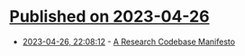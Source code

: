 # [Published on 2023-04-26](index.md)

* [2023-04-26, 22:08:12](https://lobste.rs/s/fugcaf/research_codebase_manifesto) - [A Research Codebase Manifesto](https://www.moderndescartes.com/essays/research_code/)
